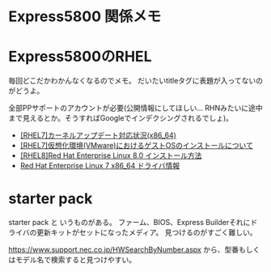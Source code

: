# Express5800 関係メモ

# Express5800のRHEL

毎回どこだかわかんなくなるのでメモ。
だいたいtitleタグに表題が入ってないのがどうよ。

全部PPサポートのアカウントが必要(公開情報にしてほしい... RHNみたいに途中まで見えるとか。そうすればGoogleでインデクシングされるでしょ)。

- [[RHEL7]カーネルアップデート対応状況(x86_64)](https://www.support.nec.co.jp/View.aspx?NoClear=on&id=9010103842)
- [[RHEL7]仮想化環境(VMware)におけるゲストOSのインストールについて](https://www.support.nec.co.jp/View.aspx?id=3140102828)
- [[RHEL8]Red Hat Enterprise Linux 8.0 インストール方法](https://www.support.nec.co.jp/View.aspx?NoClear=on&id=3140107144)
- [Red Hat Enterprise Linux 7 x86_64 ドライバ情報](https://www.express.nec.co.jp/linux/supported-driver/option_other-rhel77.html)


# starter pack

starter pack と いうものがある。
ファーム、BIOS、Express Builderそれにドライバの更新キットがセットになったメディア。
見つけるのがすごく難しい。

https://www.support.nec.co.jp/HWSearchByNumber.aspx
から、型番もしくはモデル名で検索すると見つけやすい。

